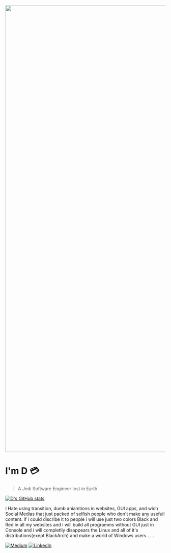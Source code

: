 <img src="https://www.giantfreakinrobot.com/wp-content/uploads/2022/10/hellothere.gif" width="1400">

# I'm __D__ :credit_card:

>A Jedi Software Engineer lost in Earth

[![D's GitHub stats](https://github-readme-stats.vercel.app/api?username=Kardarigan&show_icons=true&bg_color=121212&title_color=F5F5F5&text_color=F05454&icon_color=F5F5F5&count_private=true)](https://github.com/anuraghazra/github-readme-stats)

I Hate using transition, dumb aniamtions in websites, GUI apps, and wich Social Medias that just packed of selfish people who don't make any usefull content. if i could discribe it to people i will use just two colors Black and Red in all my websites and i will build all programms without GUI just in Console and i will completlly disappears the Linux and all of it's distributions(exept BlackArch) and make a world of Windows users . . .



[<img alt="Medium" src="https://img.shields.io/badge/Medium-%23000000.svg?&style=for-the-badge&logo=Medium&logoColor=white" />](https://medium.com/@Darigan)
[<img alt="LinkedIn" src="https://img.shields.io/badge/LinkedIn-%230E76A8.svg?&style=for-the-badge&logo=LinkedIn&logoColor=white" />](https://linkedin.com/in/Darigan)

